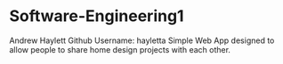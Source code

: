 # Software-Engineering1
Andrew Haylett
Github Username: hayletta
Simple Web App designed to allow people to share home design projects with each other.
